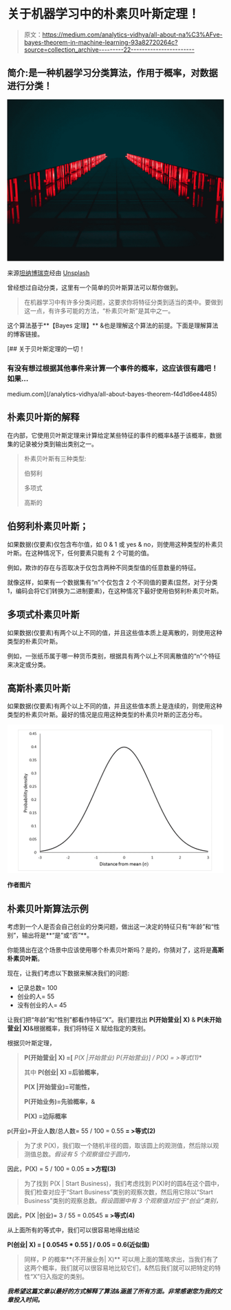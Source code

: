 # 关于机器学习中的朴素贝叶斯定理！

> 原文：<https://medium.com/analytics-vidhya/all-about-na%C3%AFve-bayes-theorem-in-machine-learning-93a82720264c?source=collection_archive---------22----------------------->

## **简介:是一种机器学习分类算法，作用于概率，对数据进行分类！**

![](img/bb5ecea4bbca191480fdc236db25c2c4.png)

来源[坦纳博瑞克](https://unsplash.com/@tannerboriack)经由 [Unsplash](https://www.unsplash.com)

曾经想过自动分类，这里有一个简单的贝叶斯算法可以帮你做到。

> 在机器学习中有许多分类问题，这要求你将特征分类到适当的类中。要做到这一点，有许多可能的方法，“朴素贝叶斯”是其中之一。

这个算法基于**【Bayes 定理】** &也是理解这个算法的前提。下面是理解算法的博客链接。

[](/analytics-vidhya/all-about-bayes-theorem-f4d1d6ee4485) [## 关于贝叶斯定理的一切！

### 有没有想过根据其他事件来计算一个事件的概率，这应该很有趣吧！如果…

medium.com](/analytics-vidhya/all-about-bayes-theorem-f4d1d6ee4485) 

## 朴素贝叶斯的解释

在内部，它使用贝叶斯定理来计算给定某些特征的事件的概率&基于该概率，数据集的记录被分类到输出类别之一。

> 朴素贝叶斯有三种类型:
> 
> 伯努利
> 
> 多项式
> 
> 高斯的

## 伯努利朴素贝叶斯；

如果数据(仅要素)仅包含布尔值，如 0 & 1 或 yes & no，则使用这种类型的朴素贝叶斯。在这种情况下，任何要素只能有 2 个可能的值。

例如，欺诈的存在与否取决于仅包含两种不同类型值的任意数量的特征。

就像这样，如果有一个数据集有“n”个仅包含 2 个不同值的要素(显然，对于分类 1，编码会将它们转换为二进制要素)，在这种情况下最好使用伯努利朴素贝叶斯。

## 多项式朴素贝叶斯

如果数据(仅要素)有两个以上不同的值，并且这些值本质上是离散的，则使用这种类型的朴素贝叶斯。

例如，一张纸币属于哪一种货币类别，根据具有两个以上不同离散值的“n”个特征来决定或分类。

## 高斯朴素贝叶斯

如果数据(仅要素)有两个以上不同的值，并且这些值本质上是连续的，则使用这种类型的朴素贝叶斯。最好的情况是应用这种类型的朴素贝叶斯的正态分布。

![](img/38727310104ee61657a54e24959162fc.png)

**作者图片**

## 朴素贝叶斯算法示例

考虑到一个人是否会自己创业的分类问题，做出这一决定的特征只有“年龄”和“性别”，输出将是**“是”或“否”**。

你能猜出在这个场景中应该使用哪个朴素贝叶斯吗？是的，你猜对了，这将是**高斯朴素贝叶斯**。

现在，让我们考虑以下数据来解决我们的问题:

*   记录总数= 100
*   创业的人= 55
*   没有创业的人= 45

让我们把“年龄”和“性别”都看作特征“X”。我们要找出 **P(开始营业| X)** & **P(未开始营业| X)**&根据概率，我们将特征 X 赋给指定的类别。

根据贝叶斯定理，

> **P(开始营业| X) =[** **P(X |开始营业)* P(开始营业)] / P(X) = >等式(1)**
> 
> 其中 **P(创业| X) =后验概率，**
> 
> **P(X |开始营业)=可能性，**
> 
> **P(开始业务)=先验概率，&**
> 
> **P(X) =边际概率**

p(开业)=开业人数/总人数= 55 / 100 = 0.55 **= >等式(2)**

> 为了求 P(X)，我们取一个随机半径的圆，取该圆上的观测值，然后除以观测值总数。*假设有 5 个观察值位于圆内，*

因此，P(X) = 5 / 100 = 0.05 **= >方程(3)**

> 为了找到 P(X | Start Business)，我们考虑找到 P(X)时的圆&在这个圆中，我们检查对应于“Start Business”类别的观察次数，然后用它除以“Start Business”类别的观察总数。*假设圆圈中有 3 个观察值对应于“创业”类别，*

因此，P(X |创业)= 3 / 55 = 0.0545 **= >等式(4)**

从上面所有的等式中，我们可以很容易地得出结论

**P(创业| X) = [ 0.0545 * 0.55 ] / 0.05 = 0.6(近似值)**

> 同样，P 的概率**(不开展业务| X)** 可以用上面的策略求出，当我们有了这两个概率，我们就可以很容易地比较它们，&然后我们就可以把特定的特性“X”归入指定的类别。

***我希望这篇文章以最好的方式解释了算法&涵盖了所有方面。非常感谢您为我的文章投入时间。***